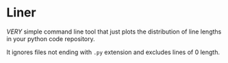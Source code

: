 # Liner

*VERY* simple command line tool that just plots the distribution of line lengths in your python code repository. 

It ignores files not ending with `.py` extension and excludes lines of 0 length.
